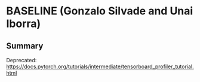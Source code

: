 # BASELINE (Gonzalo Silvade and Unai Iborra)

## Summary

Deprecated: https://docs.pytorch.org/tutorials/intermediate/tensorboard_profiler_tutorial.html


